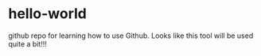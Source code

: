 # hello-world
github repo for learning how to use Github.
Looks like this tool will be used quite a bit!!!
